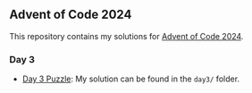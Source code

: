 ## Advent of Code 2024

This repository contains my solutions for [Advent of Code 2024](https://adventofcode.com/2024).

### Day 3
- [Day 3 Puzzle](https://adventofcode.com/2024/day/3): My solution can be found in the `day3/` folder.
